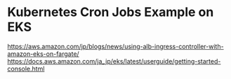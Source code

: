 Kubernetes Cron Jobs Example on EKS
====================================

https://aws.amazon.com/jp/blogs/news/using-alb-ingress-controller-with-amazon-eks-on-fargate/
https://docs.aws.amazon.com/ja_jp/eks/latest/userguide/getting-started-console.html

